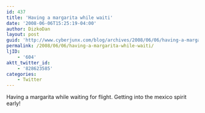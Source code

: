 ```yaml
---
id: 437
title: 'Having a margarita while waiti'
date: '2008-06-06T15:25:19-04:00'
author: DizkoDan
layout: post
guid: 'http://www.cyberjunx.com/blog/archives/2008/06/06/having-a-margarita-while-waiti/'
permalink: /2008/06/06/having-a-margarita-while-waiti/
ljID:
    - '604'
aktt_twitter_id:
    - '828623585'
categories:
    - Twitter
---
```


Having a margarita while waiting for flight. Getting into the mexico spirit early!